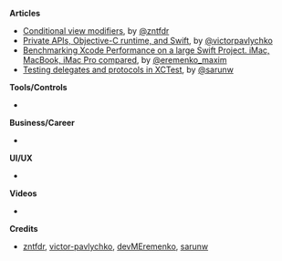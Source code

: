 
**Articles**

* [Conditional view modifiers](https://fivestars.blog/swiftui/conditional-modifiers.html), by [@zntfdr](https://twitter.com/zntfdr)
* [Private APIs, Objective-C runtime, and Swift](https://medium.com/@victor.pavlychko/private-apis-objective-c-runtime-and-swift-ceaeefbb6e48), by [@victorpavlychko](https://twitter.com/victorpavlychko)
* [Benchmarking Xcode Performance on a large Swift Project. iMac, MacBook, iMac Pro compared](https://maximeremenko.com/benchmarking-xcode-performance-using-swift-imac-macbook-comparison), by [@eremenko_maxim](https://twitter.com/eremenko_maxim)
* [Testing delegates and protocols in XCTest](https://sarunw.com/posts/testing-delegates-and-protocols-in-xctest/), by [@sarunw](https://twitter.com/sarunw)

**Tools/Controls**

* 

**Business/Career**

* 

**UI/UX**

* 

**Videos**

* 

**Credits**

* [zntfdr](https://github.com/zntfdr), [victor-pavlychko](https://github.com/victor-pavlychko), [devMEremenko](https://github.com/devMEremenko), [sarunw](https://github.com/sarunw)
